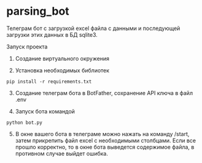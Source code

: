 # parsing_bot

Телеграм бот с загрузкой excel файла с данными и последующей загрузки этих данных в БД sqlite3.

Запуск проекта

1. Создание виртуального окружения

2. Установка необходимых библиотек 

`pip install -r requirements.txt`

3. Создание телеграм бота в BotFather, сохранение API ключа в файл .env

4. Запуск бота командой 

`python bot.py`

5. В окне вашего бота в телеграме можно нажать на команду /start, затем прикрепить файл excel с необходимыми столбцами. Если все прошло корректно, то в окне бота выведется содержимое файла, в противном случае выйдет ошибка.